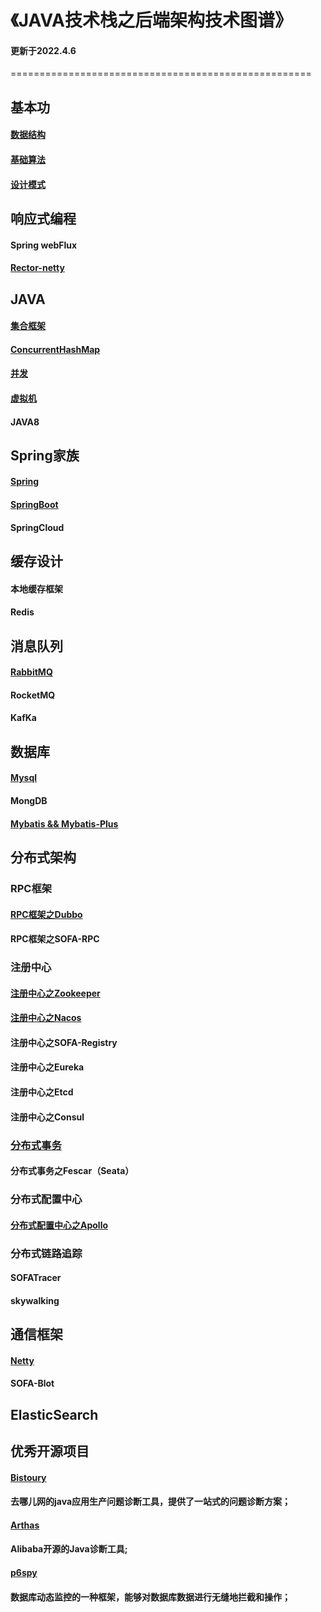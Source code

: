# 《JAVA技术栈之后端架构技术图谱》

#### 更新于2022.4.6

====================================================

## 基本功

#### [数据结构](http://luckylau.tech/tags/数据结构/)

#### [基础算法](https://github.com/Luckylau/my-algorithm-training)

#### [设计模式](http://luckylau.tech/tags/设计模式/)



## 响应式编程

#### Spring webFlux

#### [Rector-netty](https://github.com/reactor/reactor-netty)



## JAVA

####       [集合框架](http://luckylau.tech/2017/05/16/你懂java吗-5/)

####       [ConcurrentHashMap](http://luckylau.tech/2018/06/06/concurrentHashmap的设计之美/)

####       [并发](http://luckylau.tech/tags/java并发编程/)

####       [虚拟机](http://luckylau.tech/tags/java虚拟机/)

####       JAVA8



## Spring家族

####               [Spring](http://luckylau.tech/tags/Spring/)

####               [SpringBoot](http://luckylau.tech/tags/SpringBoot/)

####               SpringCloud



## 缓存设计

####                     本地缓存框架

####                     Redis



##          消息队列

####                     [RabbitMQ](http://luckylau.tech/tags/rabbitmq/)

####                     RocketMQ

#### KafKa



## 数据库

####          [Mysql](http://luckylau.tech/tags/MySql/)

####          MongDB

#### [Mybatis && Mybatis-Plus](http://luckylau.tech/tags/Mybatis/)



## 分布式架构

### RPC框架

####                [RPC框架之Dubbo](http://luckylau.tech/tags/Dubbo/)

#### RPC框架之SOFA-RPC



### 注册中心

####                   [注册中心之Zookeeper](http://luckylau.tech/tags/Zookeeper/)

####                   [注册中心之Nacos](http://luckylau.tech/tags/Nacos/)

#### 注册中心之SOFA-Registry

####                   注册中心之Eureka

#### 注册中心之Etcd

#### 注册中心之Consul



###          [分布式事务](http://luckylau.tech/2018/03/12/分布式系统基础理论-2/)

####                   分布式事务之Fescar（Seata）



###         分布式配置中心

#### [分布式配置中心之Apollo](https://github.com/Luckylau/easy-apollo)



### 分布式链路追踪

#### SOFATracer

#### skywalking



## 通信框架

#### [Netty](http://luckylau.tech/tags/Netty/)

#### SOFA-Blot



## ElasticSearch



## 优秀开源项目

#### [Bistoury](https://github.com/qunarcorp/bistoury)

####     去哪儿网的java应用生产问题诊断工具，提供了一站式的问题诊断方案；

#### [Arthas](https://github.com/alibaba/arthas)

#### Alibaba开源的Java诊断工具;

#### [p6spy](https://github.com/p6spy/p6spy)

#### 数据库动态监控的一种框架，能够对数据库数据进行无缝地拦截和操作；
